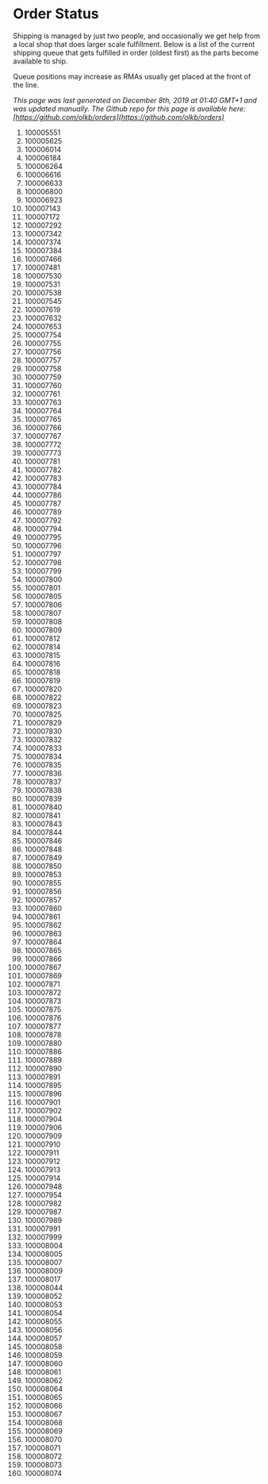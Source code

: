 # Order Status

Shipping is managed by just two people, and occasionally we get help from a local shop that does larger scale fulfillment. Below is a list of the current shipping queue that gets fulfilled in order (oldest first) as the parts become available to ship.

Queue positions may increase as RMAs usually get placed at the front of the line.

*This page was last generated on December 8th, 2019 at 01:40 GMT+1 and was updated manually. The Github repo for this page is available here: [https://github.com/olkb/orders](https://github.com/olkb/orders)*

  1. 100005551
  2. 100005625
  3. 100006014
  4. 100006184
  5. 100006264
  6. 100006616
  7. 100006633
  8. 100006800
  9. 100006923
 10. 100007143
 11. 100007172
 12. 100007292
 13. 100007342
 14. 100007374
 15. 100007384
 16. 100007466
 17. 100007481
 18. 100007530
 19. 100007531
 20. 100007538
 21. 100007545
 22. 100007619
 23. 100007632
 24. 100007653
 25. 100007754
 26. 100007755
 27. 100007756
 28. 100007757
 29. 100007758
 30. 100007759
 31. 100007760
 32. 100007761
 33. 100007763
 34. 100007764
 35. 100007765
 36. 100007766
 37. 100007767
 38. 100007772
 39. 100007773
 40. 100007781
 41. 100007782
 42. 100007783
 43. 100007784
 44. 100007786
 45. 100007787
 46. 100007789
 47. 100007792
 48. 100007794
 49. 100007795
 50. 100007796
 51. 100007797
 52. 100007798
 53. 100007799
 54. 100007800
 55. 100007801
 56. 100007805
 57. 100007806
 58. 100007807
 59. 100007808
 60. 100007809
 61. 100007812
 62. 100007814
 63. 100007815
 64. 100007816
 65. 100007818
 66. 100007819
 67. 100007820
 68. 100007822
 69. 100007823
 70. 100007825
 71. 100007829
 72. 100007830
 73. 100007832
 74. 100007833
 75. 100007834
 76. 100007835
 77. 100007836
 78. 100007837
 79. 100007838
 80. 100007839
 81. 100007840
 82. 100007841
 83. 100007843
 84. 100007844
 85. 100007846
 86. 100007848
 87. 100007849
 88. 100007850
 89. 100007853
 90. 100007855
 91. 100007856
 92. 100007857
 93. 100007860
 94. 100007861
 95. 100007862
 96. 100007863
 97. 100007864
 98. 100007865
 99. 100007866
100. 100007867
101. 100007869
102. 100007871
103. 100007872
104. 100007873
105. 100007875
106. 100007876
107. 100007877
108. 100007878
109. 100007880
110. 100007886
111. 100007889
112. 100007890
113. 100007891
114. 100007895
115. 100007896
116. 100007901
117. 100007902
118. 100007904
119. 100007906
120. 100007909
121. 100007910
122. 100007911
123. 100007912
124. 100007913
125. 100007914
126. 100007948
127. 100007954
128. 100007982
129. 100007987
130. 100007989
131. 100007991
132. 100007999
133. 100008004
134. 100008005
135. 100008007
136. 100008009
137. 100008017
138. 100008044
139. 100008052
140. 100008053
141. 100008054
142. 100008055
143. 100008056
144. 100008057
145. 100008058
146. 100008059
147. 100008060
148. 100008061
149. 100008062
150. 100008064
151. 100008065
152. 100008066
153. 100008067
154. 100008068
155. 100008069
156. 100008070
157. 100008071
158. 100008072
159. 100008073
160. 100008074